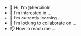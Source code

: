 - 👋 Hi, I’m @hercilioln
- 👀 I’m interested in ...
- 🌱 I’m currently learning ...
- 💞️ I’m looking to collaborate on ...
- 📫 How to reach me ...

<!---
hercilioln/hercilioln is a ✨ special ✨ repository because its `README.md` (this file) appears on your GitHub profile.
You can click the Preview link to take a look at your changes.
--->
